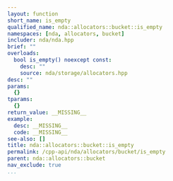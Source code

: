 ```yaml
---
layout: function
short_name: is_empty
qualified_name: nda::allocators::bucket::is_empty
namespaces: [nda, allocators, bucket]
includer: nda/nda.hpp
brief: ""
overloads:
  bool is_empty() noexcept const:
    desc: ""
    source: nda/storage/allocators.hpp
desc: ""
params:
  {}
tparams:
  {}
return_value: __MISSING__
example:
  desc: __MISSING__
  code: __MISSING__
see-also: []
title: nda::allocators::bucket::is_empty
permalink: /cpp-api/nda/allocators/bucket/is_empty
parent: nda::allocators::bucket
nav_exclude: true
...
```



